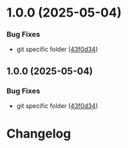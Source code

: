 # 1.0.0 (2025-05-04)


### Bug Fixes

* git specific folder ([43f0d34](https://github.com/alvin-ictn/job-tracker-react-chrome-ext/commit/43f0d34dc9a5e70af22db3921426e3f981482853))

## 1.0.0 (2025-05-04)

### Bug Fixes

* git specific folder ([43f0d34](https://github.com/alvin-ictn/job-tracker-react-chrome-ext/commit/43f0d34dc9a5e70af22db3921426e3f981482853))

# Changelog
